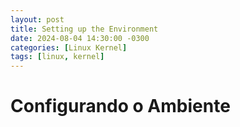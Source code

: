 ```yaml
---
layout: post
title: Setting up the Environment
date: 2024-08-04 14:30:00 -0300
categories: [Linux Kernel]
tags: [linux, kernel]
---
```


# Configurando o Ambiente